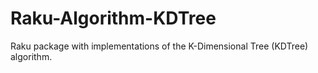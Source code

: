# Raku-Algorithm-KDTree
Raku package with implementations of the K-Dimensional Tree (KDTree) algorithm.
